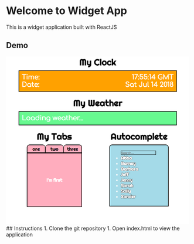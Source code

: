 # Welcome to Widget App
This is a widget application built with ReactJS
## Demo
<img src="./demo/widget.png" width="500">
## Instructions
1. Clone the git repository
1. Open index.html to view the application
